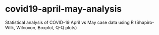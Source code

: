 # covid19-april-may-analysis
Statistical analysis of COVID-19 April vs May case data using R (Shapiro-Wilk, Wilcoxon, Boxplot, Q-Q plots)
